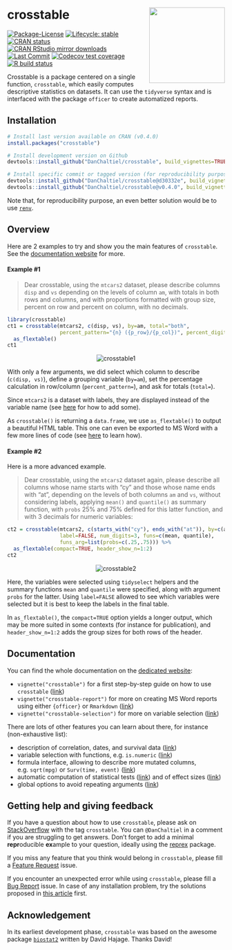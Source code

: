 
<!-- README.md is generated from README.Rmd. Please edit that file -->

# crosstable <a href='https://DanChaltiel.github.io/crosstable/'><img src='man/figures/logo.png' align="right" height="175" /></a>

<!-- badges: start -->

[![Package-License](http://img.shields.io/badge/license-GPL--3-brightgreen.svg?style=flat)](http://www.gnu.org/licenses/gpl-3.0.html)
[![Lifecycle:
stable](https://img.shields.io/badge/lifecycle-stable-blue.svg)](https://lifecycle.r-lib.org/articles/stages.html)
[![CRAN
status](https://www.r-pkg.org/badges/version/crosstable)](https://CRAN.R-project.org/package=crosstable)
[![CRAN RStudio mirror
downloads](https://cranlogs.r-pkg.org/badges/grand-total/crosstable?color=blue)](https://r-pkg.org/pkg/crosstable)
[![Last
Commit](https://img.shields.io/github/last-commit/DanChaltiel/crosstable)](https://github.com/DanChaltiel/crosstable)
[![Codecov test
coverage](https://codecov.io/gh/DanChaltiel/crosstable/branch/main/graph/badge.svg)](https://app.codecov.io/gh/DanChaltiel/crosstable?branch=main)
[![R build
status](https://github.com/DanChaltiel/crosstable/workflows/R-CMD-check/badge.svg)](https://github.com/DanChaltiel/crosstable/actions)
<!-- [![Dependencies](https://tinyverse.netlify.com/badge/crosstable)](https://cran.r-project.org/package=crosstable)  -->
<!-- [![Build Status](https://travis-ci.org/DanChaltiel/crosstable.svg?branch=main)](https://travis-ci.org/DanChaltiel/crosstable) -->
<!-- badges: end -->

Crosstable is a package centered on a single function, `crosstable`,
which easily computes descriptive statistics on datasets. It can use the
`tidyverse` syntax and is interfaced with the package `officer` to
create automatized reports.

## Installation

``` r
# Install last version available on CRAN (v0.4.0)
install.packages("crosstable")

# Install development version on Github
devtools::install_github("DanChaltiel/crosstable", build_vignettes=TRUE)

# Install specific commit or tagged version (for reproducibility purpose)
devtools::install_github("DanChaltiel/crosstable@d30332e", build_vignettes=TRUE)
devtools::install_github("DanChaltiel/crosstable@v0.4.0", build_vignettes=TRUE)
```

Note that, for reproducibility purpose, an even better solution would be
to use [`renv`](https://rstudio.github.io/renv/articles/renv.html).

## Overview

Here are 2 examples to try and show you the main features of
`crosstable`. See the [documentation
website](https://danchaltiel.github.io/crosstable/) for more.

#### Example \#1

> Dear crosstable, using the `mtcars2` dataset, please describe columns
> `disp` and `vs` depending on the levels of column `am`, with totals in
> both rows and columns, and with proportions formatted with group size,
> percent on row and percent on column, with no decimals.

``` r
library(crosstable)
ct1 = crosstable(mtcars2, c(disp, vs), by=am, total="both", 
                 percent_pattern="{n} ({p_row}/{p_col})", percent_digits=0) %>%
  as_flextable()
ct1
```

<p align="center">
<img src="man/figures/ct1_mod.png" alt="crosstable1">
</p>

With only a few arguments, we did select which column to describe
(`c(disp, vs)`), define a grouping variable (`by=am`), set the
percentage calculation in row/column (`percent_pattern=`), and ask for
totals (`total=`).

Since `mtcars2` is a dataset with labels, they are displayed instead of
the variable name (see
[here](https://danchaltiel.github.io/crosstable/articles/crosstable.html#dataset-modified-mtcars)
for how to add some).

As `crosstable()` is returning a `data.frame`, we use `as_flextable()`
to output a beautiful HTML table. This one can even be exported to MS
Word with a few more lines of code (see
[here](https://danchaltiel.github.io/crosstable/articles/crosstable-report.html)
to learn how).

#### Example \#2

Here is a more advanced example.

> Dear crosstable, using the `mtcars2` dataset again, please describe
> all columns whose name starts with “cy” and those whose name ends with
> “at”, depending on the levels of both columns `am` and `vs`, without
> considering labels, applying `mean()` and `quantile()` as summary
> function, with `probs` 25% and 75% defined for this latter function,
> and with 3 decimals for numeric variables:

``` r
ct2 = crosstable(mtcars2, c(starts_with("cy"), ends_with("at")), by=c(am, vs), 
                 label=FALSE, num_digits=3, funs=c(mean, quantile), 
                 funs_arg=list(probs=c(.25,.75))) %>% 
  as_flextable(compact=TRUE, header_show_n=1:2)
ct2
```

<p align="center">
<img src="man/figures/ct2_mod.png" alt="crosstable2">
</p>

Here, the variables were selected using `tidyselect` helpers and the
summary functions `mean` and `quantile` were specified, along with
argument `probs` for the latter. Using `label=FALSE` allowed to see
which variables were selected but it is best to keep the labels in the
final table.

In `as_flextable()`, the `compact=TRUE` option yields a longer output,
which may be more suited in some contexts (for instance for
publication), and `header_show_n=1:2` adds the group sizes for both rows
of the header.

## Documentation

You can find the whole documentation on the [dedicated
website](https://danchaltiel.github.io/crosstable/):

-   `vignette("crosstable")` for a first step-by-step guide on how to
    use `crosstable`
    ([link](https://danchaltiel.github.io/crosstable/articles/crosstable.html))
-   `vignette("crosstable-report")` for more on creating MS Word reports
    using either `{officer}` or `Rmarkdown`
    ([link](https://danchaltiel.github.io/crosstable/articles/crosstable-report.html))
-   `vignette("crosstable-selection")` for more on variable selection
    ([link](https://danchaltiel.github.io/crosstable/articles/crosstable-selection.html))

There are lots of other features you can learn about there, for instance
(non-exhaustive list):

-   description of correlation, dates, and survival data
    ([link](https://danchaltiel.github.io/crosstable/articles/crosstable.html#miscellaneous-1))
-   variable selection with functions, e.g. `is.numeric`
    ([link](https://danchaltiel.github.io/crosstable/articles/crosstable-selection.html#select-with-predicate-functions))
-   formula interface, allowing to describe more mutated columns,
    e.g. `sqrt(mpg)` or `Surv(time, event)`
    ([link](https://danchaltiel.github.io/crosstable/articles/crosstable-selection.html#select-with-a-formula))
-   automatic computation of statistical tests
    ([link](https://danchaltiel.github.io/crosstable/articles/crosstable.html#tests))
    and of effect sizes
    ([link](https://danchaltiel.github.io/crosstable/articles/crosstable.html#effects))
-   global options to avoid repeating arguments
    ([link](https://danchaltiel.github.io/crosstable/reference/crosstable_options.html))

## Getting help and giving feedback

If you have a question about how to use `crosstable`, please ask on
[StackOverflow](https://stackoverflow.com/) with the tag `crosstable`.
You can `@DanChaltiel` in a comment if you are struggling to get
answers. Don’t forget to add a minimal **repr**oducible **ex**ample to
your question, ideally using the [reprex](https://reprex.tidyverse.org/)
package.

If you miss any feature that you think would belong in `crosstable`,
please fill a [Feature
Request](https://github.com/DanChaltiel/crosstable/issues/new/choose)
issue.

If you encounter an unexpected error while using `crosstable`, please
fill a [Bug
Report](https://github.com/DanChaltiel/crosstable/issues/new/choose)
issue. In case of any installation problem, try the solutions proposed
in [this
article](https://danchaltiel.github.io/crosstable/articles/crosstable-install.html)
first.

## Acknowledgement

In its earliest development phase, `crosstable` was based on the awesome
package [`biostat2`](https://github.com/eusebe/biostat2) written by
David Hajage. Thanks David!
